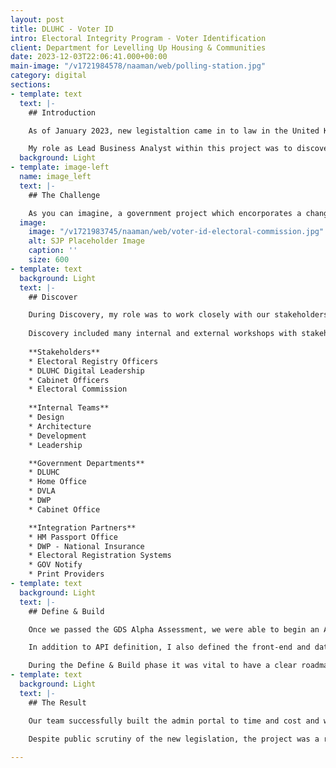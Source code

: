 ```yaml
---
layout: post
title: DLUHC - Voter ID
intro: Electoral Integrity Program - Voter Identification
client: Department for Levelling Up Housing & Communities
date: 2023-12-03T22:06:41.000+00:00
main-image: "/v1721984578/naaman/web/polling-station.jpg"
category: digital
sections:
- template: text
  text: |-
    ## Introduction

    As of January 2023, new legistaltion came in to law in the United Kingdom requiring voters to produce a form or photo ID in order to participate in elections such as Parlimentary Elections, Local Elections and Police and Crime Commissioner Elections. Due to this new legistlation, the governement provisioned a scheme to allow citizens, who do not have a conventional for of photo ID, to apply for a temporary Voter ID.

    My role as Lead Business Analyst within this project was to discover, define and build the administration portal which would allow local Electoral Registry Offices to process, approve and produce Voter ID Certificates. 
  background: Light
- template: image-left
  name: image_left
  text: |-
    ## The Challenge

    As you can imagine, a government project which encorporates a change a law to our democratic process, touches every council and devolved nation, and every voting age citizen will present with a multitude of challenges. As mentioned this project was to discover, define and build an admin portal allowing local officals to manage Voter ID applications. The project faced some strict constaints in that the change in law had a fixed date and some planned local elections also had a fixed date, meaning our service had to be available at the time the new law came in to effect and fully operational before the local election period began. 
  image:
    image: "/v1721983745/naaman/web/voter-id-electoral-commission.jpg"
    alt: SJP Placeholder Image
    caption: ''
    size: 600
- template: text
  background: Light
  text: |-
    ## Discover

    During Discovery, my role was to work closely with our stakeholders to plan and uncover exactly what would be needed and begin designing the full end to end Service Blueprint and Target Operating Model, define requirements which would enable design teams to start building and testing prototypes. Our ultimate goal of Discovery was to have a Service Design and Prototype pass the GDS (Government Digital Services) Alpha Assessment.
    
    Discovery included many internal and external workshops with stakeholders, design and development teams, other government departments, integration partners. Here's some of the people we worked closely with during Discovery:
    
    **Stakeholders**
    * Electoral Registry Officers
    * DLUHC Digital Leadership
    * Cabinet Officers 
    * Electoral Commission
    
    **Internal Teams**
    * Design
    * Architecture
    * Development 
    * Leadership

    **Government Departments**
    * DLUHC
    * Home Office
    * DVLA
    * DWP
    * Cabinet Office

    **Integration Partners**
    * HM Passport Office
    * DWP - National Insurance
    * Electoral Registration Systems
    * GOV Notify
    * Print Providers
- template: text
  background: Light
  text: |-
    ## Define & Build

    Once we passed the GDS Alpha Assessment, we were able to begin an Agile define/design and development phase of the project. My role within this phase of work was to define the technical requirements needed to delivery on the prototype. It was my responsibility to fully understand the needs of the users admin portal, the law and capabilities of the external APIs we would need to integrate with in order to define how the portal would need to work. I worked with our internal developers to define our own APIs, making sure that strict user roles and permissions where in place in order that, at all times, our service adhered to the law. This at times was challenging as, during Discovery and Definition, the legistlation would frequently change as it was being defined and reviewed. Agile development really help us to quickly adapt and change as new legal requirements came to us. 

    In addition to API definition, I also defined the front-end and data and anlytics requirements. Working with a team of UX/UI designers and Front-End developers, we created and easy to use experience for Electoral Registry Officers to be able to manage and process applications for Voter ID. Analytics is a vital part of allowing the goverment to understand service efficacy and cost, I was tasked with defining a KPI framework and, due to the sensitive nature of the data, a custom API to send events and metrics to the governments internal digital reporting service.   

    During the Define & Build phase it was vital to have a clear roadmap to articulate progress to stakeholders and provide development with an understanding of priorities and context. Working closely with project management and stakeholders. I decided the best option was to maintain roadmap and product backlog directly in Jira as it was the best way to give a consistently 'as is' view of the project, especially vital with multiple stakeholders and frequently changing legislative requirements. 
- template: text
  background: Light
  text: |-
    ## The Result

    Our team successfully built the admin portal to time and cost and were able to see the success of the portal realised during the first local election. The portal, our Service Blueprint, Target Operating Model and UX research and outcomes all passed the GDS Alpha and Beta Assessments ahead of production go-live with overwhelmingly positive feedback. 
    
    Despite public scrutiny of the new legislation, the project was a resounding success, hitting all of our deadlines and milestones as planned.  

---
```

